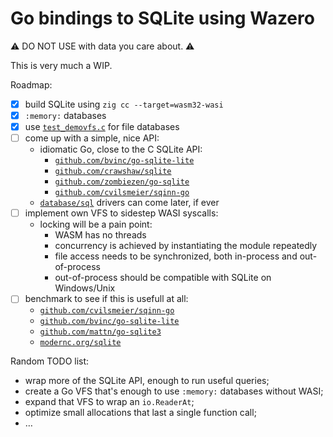 # Go bindings to SQLite using Wazero

⚠️ DO NOT USE with data you care about. ⚠️

This is very much a WIP.

Roadmap:
- [x] build SQLite using `zig cc --target=wasm32-wasi`
- [x] `:memory:` databases
- [x] use [`test_demovfs.c`](sqlite3/test_demovfs.c) for file databases
- [ ] come up with a simple, nice API:
  - idiomatic Go, close to the C SQLite API:
    - [`github.com/bvinc/go-sqlite-lite`](https://github.com/bvinc/go-sqlite-lite)
    - [`github.com/crawshaw/sqlite`](https://github.com/crawshaw/sqlite)
    - [`github.com/zombiezen/go-sqlite`](https://github.com/zombiezen/go-sqlite)
    - [`github.com/cvilsmeier/sqinn-go`](https://github.com/cvilsmeier/sqinn-go)
  - [`database/sql`](https://pkg.go.dev/database/sql) drivers can come later, if ever
- [ ] implement own VFS to sidestep WASI syscalls:
  - locking will be a pain point:
    - WASM has no threads
    - concurrency is achieved by instantiating the module repeatedly
    - file access needs to be synchronized, both in-process and out-of-process
    - out-of-process should be compatible with SQLite on Windows/Unix
- [ ] benchmark to see if this is usefull at all:
  - [`github.com/cvilsmeier/sqinn-go`](https://github.com/cvilsmeier/sqinn-go-bench)
  - [`github.com/bvinc/go-sqlite-lite`](https://github.com/bvinc/go-sqlite-lite)
  - [`github.com/mattn/go-sqlite3`](https://github.com/mattn/go-sqlite3)
  - [`modernc.org/sqlite`](https://modernc.org/sqlite)

Random TODO list:
- wrap more of the SQLite API, enough to run useful queries;
- create a Go VFS that's enough to use `:memory:` databases without WASI;
- expand that VFS to wrap an `io.ReaderAt`;
- optimize small allocations that last a single function call;
- …